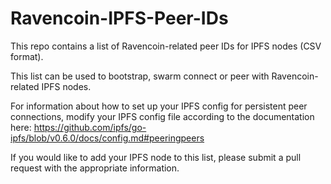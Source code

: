 # Ravencoin-IPFS-Peer-IDs
This repo contains a list of Ravencoin-related peer IDs for IPFS nodes (CSV format).

This list can be used to bootstrap, swarm connect or peer with Ravencoin-related IPFS nodes.

For information about how to set up your IPFS config for persistent peer connections, modify your IPFS config file according to the documentation here:
https://github.com/ipfs/go-ipfs/blob/v0.6.0/docs/config.md#peeringpeers

If you would like to add your IPFS node to this list, please submit a pull request with the appropriate information.
